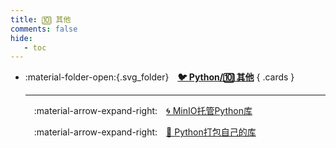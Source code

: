 ```yaml
---
title: 🔟 其他
comments: false
hide:
   - toc
---
```


<div class="grid cards index-info" markdown>

-   :material-folder-open:{.svg_folder}&emsp;__[🐦 Python/🔟 其他](./index.md)__
{ .cards }

	---

	&emsp;:material-arrow-expand-right:&emsp;[🌀 MinIO托管Python库](./MinIO托管Python库.md)

	&emsp;:material-arrow-expand-right:&emsp;[🌌 Python打包自己的库](./打包自己的库.md)

</div>